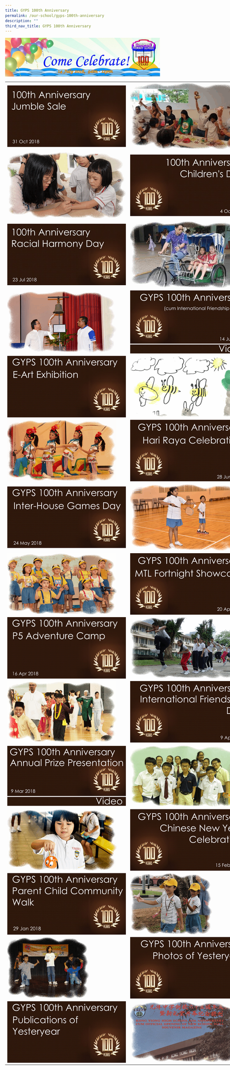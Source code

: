 ```yaml
---
title: GYPS 100th Anniversary
permalink: /our-school/gyps-100th-anniversary
description: ""
third_nav_title: GYPS 100th Anniversary
---
```


![](/images/100-years-header-latest_d_780.jpg)

<table style="undefined;table-layout: fixed; width: 800px">
<colgroup>
<col style="width: 400px">
<col style="width: 400px">
</colgroup>
<tbody>
  <tr>
    <td><a href = "https://photos.google.com/share/AF1QipNYUk8DbD54TQ2udheP-tpEZUYSz_Taox27cMYqQhywd0BIT_pVfgSlaIWA4o9x-g?key=SGNLU1pua3BDTGc5UFNJQ2Y4QV8zNDhKX1lfczB3" target = "_self"> 
          <img src="/images/gy1.jpg"></a></td>
    <td><img src="/images/gif1.gif"></td>
  </tr>
  <tr>
    <td><img src="/images/gif2.gif"></td>
    <td><a href = "https://photos.google.com/share/AF1QipPuxr6BmeSrBIBI67pYZEwfODp_Cn2dIgr9pgZUOWYAn-bD-cedxwD1CuUuZX9fgg?key=cEZUTHhTWTZuTEVneWwxUkt5OUFpSi12MFowYVJ3" target = "_self"> 
          <img src="/images/gy2.jpg"></a></td>
  </tr>
  <tr>
    <td><a href = "https://photos.google.com/share/AF1QipPHZyk4gdNkG5XNYIKJjCcVK6Op9Kmm7miBKAYvSvDQiYkYHEaRVFSx4ct0rz0o3w?key=XzlPUVVJWW1GZ2lTeGw1Z1dfWnVvY1dnNXJVbS1n" target = "_self"> 
          <img src="/images/gy3.jpg"></a></td>
    <td><img src="/images/gif3.gif"></td>
  </tr>
  <tr>
    <td><img src="/images/gif4.gif"></td>
    <td><a href = "https://photos.app.goo.gl/3G18eeT6HVb2Jc8L7" target = "_self"> 
          <img src="/images/gy4.jpg"></a><a href = "https://www.youtube.com/playlist?list=PLzVcvAIODfFoELhTbb2RTbSHu6J6UBjPf" target = "_self"><br>
          <img src="/images/gyvideo.jpeg"></a></td>
  </tr>
  <tr>
    <td><a href = "/our-school/gyps-100th-anniversary/e-art-exhibition" target = "_self"> 
          <img src="/images/gy5.jpg"></a></td>
    <td><img src="/images/gif5.gif"></td>
  </tr>
  <tr>
    <td><img src="/images/gif6.gif"></td>
    <td><a href = "https://photos.app.goo.gl/Vo2sBEmdM4gL2i3N6" target = "_self"> 
          <img src="/images/gy6.jpg"></a></td>
  </tr>
  <tr>
    <td><a href = "https://photos.app.goo.gl/9MXZKobQzkiipTET6" target = "_self"> 
          <img src="/images/gy7.jpg"></a></td>
    <td><img src="/images/gif7.gif"></td>
  </tr>
  <tr>
    <td><img src="/images/gif8.gif"></td>
    <td><a href = "https://photos.app.goo.gl/0OCSO5feTV8MhQsE2" target = "_self"> 
          <img src="/images/gy8.jpg"></a></td>
  </tr>
  <tr>
    <td><a href = "https://photos.app.goo.gl/oWjqq9eLNiJusqjJ8" target = "_self"> 
          <img src="/images/gy9.jpg"></a></td>
    <td><img src="/images/gif9.gif"></td>
  </tr>
  <tr>
    <td><img src="/images/gif10.gif"></td>
    <td><a href = "https://photos.app.goo.gl/a4DtxXlDgO4jmWn62" target = "_self"> 
          <img src="/images/gy10.jpg"></a></td>
  </tr>
  <tr>
    <td><a href = "https://photos.app.goo.gl/o7MOu4j2nQxn3r2U2" target = "_self"> 
          <img src="/images/gy11.jpg"></a><br><a href = "https://www.youtube.com/playlist?list=PLzVcvAIODfFrEnyZ8UFauhiWNLuFKo_Ag" target = "_self">
          <img src="/images/gyvideo.jpeg"></a></td>
    <td><img src="/images/gif11.gif"></td>
  </tr>
  <tr>
    <td><img src="/images/gif12.gif"></td>
    <td><a href = "https://photos.app.goo.gl/XFg6moFaD4hAjBq73" target = "_self"> 
          <img src="/images/gy12.jpg"></a></td>
  </tr>
  <tr>
    <td><a href = "https://photos.app.goo.gl/oY72JKBxsicuMSZf1" target = "_self"> 
          <img src="/images/gy13.jpg"></a></td>
    <td><img src="/images/gif13.gif"></td>
  </tr>
  <tr>
    <td><img src="/images/gif14.gif"></td>
    <td><a href = "https://photos.app.goo.gl/3FQt1el6ziYdRs7E3" target = "_self"> 
          <img src="/images/gy14.jpg"></a></td>
  </tr>
  <tr>
    <td><a href = "/gyps-100th-anniversary-publications-of-yesteryear/" target = "_self"> 
          <img src="/images/gy15.jpg"></a></td>
    <td><img src="/images/gif15.gif"></td>
  </tr>
</tbody>
</table>